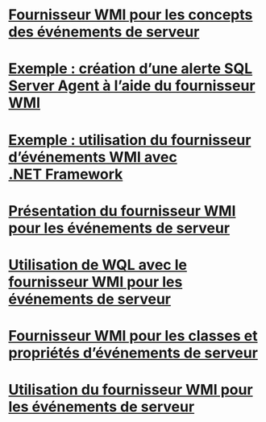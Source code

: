 # [Fournisseur WMI pour les concepts des événements de serveur](wmi-provider-for-server-events-concepts.md)

# [Exemple : création d’une alerte SQL Server Agent à l’aide du fournisseur WMI](sample-creating-a-sql-server-agent-alert-with-the-wmi-provider.md)
# [Exemple : utilisation du fournisseur d’événements WMI avec .NET Framework](sample-using-the-wmi-event-provider-with-the-net-framework.md)
# [Présentation du fournisseur WMI pour les événements de serveur](understanding-the-wmi-provider-for-server-events.md)
# [Utilisation de WQL avec le fournisseur WMI pour les événements de serveur](using-wql-with-the-wmi-provider-for-server-events.md)
# [Fournisseur WMI pour les classes et propriétés d’événements de serveur](wmi-provider-for-server-events-classes-and-properties.md)
# [Utilisation du fournisseur WMI pour les événements de serveur](working-with-the-wmi-provider-for-server-events.md)
